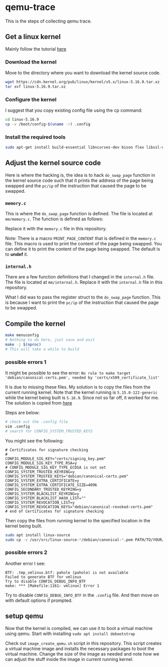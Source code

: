 # qemu-trace

This is the steps of collecting qemu trace.

## Get a linux kernel

Mainly follow the tutorial [here](https://www.cyberciti.biz/tips/compiling-linux-kernel-26.html#google_vignette)

### Download the kernel
Move to the directory where you want to download the kernel source code. 
```bash
wget https://cdn.kernel.org/pub/linux/kernel/v5.x/linux-5.16.9.tar.xz
tar xvf linux-5.16.9.tar.xz 
```

### Configure the kernel
I suggest that you copy existing config file using the cp command:
```bash
cd linux-5.16.9
cp -v /boot/config-$(uname -r) .config
```

### Install the required tools
```bash
sudo apt-get install build-essential libncurses-dev bison flex libssl-dev libelf-dev
```

## Adjust the kernel source code
Here is where the hacking is, the idea is to hack `do_swap_page` function in the kernel source code such that it prints the address of the page being swapped and the `pc/ip` of the instruction that caused the page to be swapped.

### `memory.c`
This is where the `do_swap_page` function is defined. The file is located at `mm/memory.c`. The function is defined as follows:

Replace it with the `memory.c` file in this repository.

Note: There is a macro `PRINT_PAGE_CONTENT` that is defined in the `memory.c` file. This macro is used to print the content of the page being swapped. You can define it to print the content of the page being swapped. The default is to **undef** it.

### `internal.h`
There are a few function definitions that I changed in the `internal.h` file. The file is located at `mm/internal.h`. Replace it with the `internal.h` file in this repository.

What I did was to pass the register struct to the `do_swap_page` function. This is because I want to print the `pc/ip` of the instruction that caused the page to be swapped.

## Compile the kernel
```bash
make menuconfig
# Nothing to do here, just save and exit
make -j $(nproc)
# This will take a while to build
```

### possible errors 1
It might be possible to see the error: `No rule to make target 'debian/canonical-certs.pem', needed by 'certs/x509_certificate_list'`

It is due to missing these files. My solution is to copy the files from the current running kernel. Note that the kernel running is `5.15.0-122-generic` while the kernel being built is `5.16.9`. Since not so far off, it worked for me. The solution is copied from [here](https://stackoverflow.com/questions/67670169/compiling-kernel-gives-error-no-rule-to-make-target-debian-certs-debian-uefi-ce)

Steps are below:
```bash
# check out the .config file
vim .config
# search for CONFIG_SYSTEM_TRUSTED_KEYS
```
You might see the following:
```
# Certificates for signature checking
#
CONFIG_MODULE_SIG_KEY="certs/signing_key.pem"
CONFIG_MODULE_SIG_KEY_TYPE_RSA=y
# CONFIG_MODULE_SIG_KEY_TYPE_ECDSA is not set
CONFIG_SYSTEM_TRUSTED_KEYRING=y
CONFIG_SYSTEM_TRUSTED_KEYS="debian/canonical-certs.pem"
CONFIG_SYSTEM_EXTRA_CERTIFICATE=y
CONFIG_SYSTEM_EXTRA_CERTIFICATE_SIZE=4096
CONFIG_SECONDARY_TRUSTED_KEYRING=y
CONFIG_SYSTEM_BLACKLIST_KEYRING=y
CONFIG_SYSTEM_BLACKLIST_HASH_LIST=""
CONFIG_SYSTEM_REVOCATION_LIST=y
CONFIG_SYSTEM_REVOCATION_KEYS="debian/canonical-revoked-certs.pem"
# end of Certificates for signature checking
```

Then copy the files from running kernel to the specified location in the kernel being built.
```bash
sudo apt install linux-source
sudo cp -v /usr/src/linux-source-*/debian/canonical-*.pem PATH/TO/YOUR/debian/
```

### possible errors 2
Another error I see: 
```
BTF: .tmp_vmlinux.btf: pahole (pahole) is not available
Failed to generate BTF for vmlinux
Try to disable CONFIG_DEBUG_INFO_BTF
make: *** [Makefile:1161: vmlinux] Error 1
```

Try to disable `CONFIG_DEBUG_INFO_BTF` in the `.config` file. And then move on with default options if prompted.

## setup qemu

Now that the kernel is compiled, we can use it to boot a virtual machine using qemu. Start with installing `sudo apt install debootstrap`

Check out `image_create_qemu.sh` script in this repository. This script creates a virtual machine image and installs the necessary packages to boot the virtual machine. Change the size of the image as needed and note how we can adjust the stuff inside the image in current running kernel.




